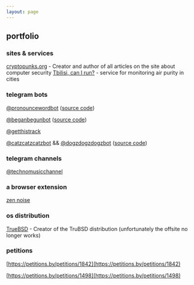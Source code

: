 ```yaml
---
layout: page
---
```


## portfolio 

### sites & services

[cryptopunks.org](https://cryptopunks.org) - Creator and author of all articles on the site about computer security
[Tbilisi, can I run?](https://canirun.github.io/) - service for monitoring air purity in cities

### telegram bots 

[@pronouncewordbot](https://t.me/pronouncewordbot) ([source code](https://github.com/soko1/pronouncewordbot))

[@beganbegunbot](https://t.me/beganbegunbot) ([source code](https://github.com/soko1/beganbegunbot))

[@getthistrack](https://t.me/getthistrack)

[@catzcatzcatzbot](https://t.me/catzcatzcatzbot) && [@dogzdogzdogzbot](https://t.me/dogzdogzdogzbot) ([source code](https://github.com/soko1/catzcatzcatzbot))

### telegram channels

[@technomusicchannel](https://t.me/technomusicchannel) 

### a browser extension

[zen noise](https://zennoise.github.io/)


###  os distribution

[TrueBSD](https://distrowatch.com/table.php?distribution=truebsd) - Creator of the TruBSD distribution (unfortunately the offsite no longer works)


### petitions

[https://petitions.by/petitions/1842](https://petitions.by/petitions/1842)

[https://petitions.by/petitions/1498](https://petitions.by/petitions/1498)
